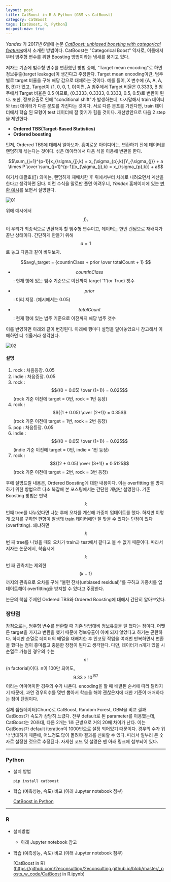```yaml
---
layout: post
title: CatBoost in R & Python (GBM vs CatBoost)
category: CatBoost 
tags: [CatBoost, R, Python]
no-post-nav: true
---
```


_Yandex_ 가 2017년 6월에 논문 [*CatBoost: unbiased boosting with categorical features*](https://arxiv.org/abs/1706.09516)에서 소개한 방법이다. CatBoost는 "Categorical Boost" 약자로, 이름에서부터 범주형 변수를 위한 Boosting 방법이라는 냄새를 풍기고 있다.


저자는 기존에 범주형 변수를 변환했던 방법 중에, "Target mean encoding"로 하면 정보유출(target leakage)이 생긴다고 주장한다. Target mean encoding이란, 범주별로 target 비율을 구해 해당 값으로 대체하는 것이다. 예를 들어, X 변수에 {A, A, A, B, B}가 있고, Target이 {1, 0, 0, 1, 0}이면, A 범주에서 Target 비율은 0.3333, B 범주에서 Target 비율은 0.5 이므로, {0.3333, 0.3333, 0.3333, 0.5, 0.5}로 변환이 된다. 또한, 정보유출로 인해 "conditional shift"가 발생하는데, 다시말해서 train 데이터와 test 데이터가 다른 분포를 가진다는 것이다. 서로 다른 분포를 가진다면, train 데이터에서 학습 된 모형이 test 데이터에 잘 맞기가 힘들 것이다. 개선방안으로 다음 2 step을 제안한다.

- __Ordered TBS(Target-Based Statistics)__
- __Ordered boosting__

먼저, Ordered TBS에 대해서 알아보자. 흥미로운 아이디어는, 변환하기 전에 데이터를 랜덤하게 섞는다는 것이다. 섞은 데이터에서 다음 식을 이용해 변환을 한다. 

$$\sum_{j=1}^{p-1}[x_{\sigma_{j},k} = x_{\sigma_{p},k}]Y_{\sigma_{j}} + a \times P \over \sum_{j=1}^{p-1}[x_{\sigma_{j},k} = x_{\sigma_{p},k}] + a$$


여기서 대괄호([]) 의미는, 랜덤하게 재배치한 후 위에서부터 차례로 내려오면서 계산을 한다고 생각하면 된다. 이런 수식을 말로만 풀면 어려우니, _Yandex_ 홈페이지에 있는 [변환 예시](https://tech.yandex.com/catboost/doc/dg/concepts/algorithm-main-stages_cat-to-numberic-docpage/#algorithm-main-stages_cat-to-numberic)를 보면서 설명한다.



![01](https://user-images.githubusercontent.com/40010529/41403048-e1992fa2-6ffe-11e8-8035-9d55eb44ff9d.png)

위에 예시에서 $$f_n $$이 우리가 최종적으로 변환해야 할 범주형 변수이고, 데이터는 한번 랜덤으로 재배치가 끝난 상태이다. 간단하게 만들기 위해 $$a = 1$$ 로 놓고 다음과 같이 바꿔보자.

$$avg\_target = {countInClass + prior \over totalCount + 1} $$

- $$countInClass​$$ : 현재 행에 있는 범주 기준으로 이전까지 target '1'(or True) 갯수

- $$prior$$ : 미리 지정. (예시에서는 0.05)

- $$totalCount$$ : 현재 행에 있는 범주 기준으로 이전까지 해당 범주 갯수

  

이를 반영하면 아래와 같이 변경된다. 아래에 행마다 설명을 달아놓았으니 참고해서 이해하면 더 쉬울거라 생각한다.

![02](https://user-images.githubusercontent.com/40010529/41403104-02e7850a-6fff-11e8-9996-e0c2f240b3fb.png)


#### 설명

1. rock : 처음등장. 0.05
2. indie : 처음증장. 0.05
3. rock : $${(0 + 0.05) \over (1+1)} = 0.025$$ (rock 기준 이전에 target = 0번, rock = 1번 등장)
4. rock  : $${(1 + 0.05) \over (2+1)} = 0.35$$ (rock 기준 이전에 target = 1번, rock = 2번 등장)
5. pop : 처음등장. 0.05
6. indie : $${(0 + 0.05) \over (1+1)} = 0.025$$ (indie 기준 이전에 target = 0번, indie = 1번 등장)
7. rock : $${(2 + 0.05) \over (3+1)} = 0.5125$$ (rock 기준 이전에 target = 2번, rock = 3번 등장)



후에 설명드릴 내용은, Ordered Boosting에 대한 내용이다. 이는 overfitting 을 방지하기 위한 방법으로 다소 복잡해 본 포스팅에서는 간단한 개념만 설명한다. 기존 Boosting 방법은 만약 $$k$$번째 tree를 나누었다면 나눈 후에 오차를 계산해 가중치 업데이트를 했다. 하지만 이렇게 오차를 구하면 편향이 발생돼 train 데이터에만 잘 맞을 수 있다는 단점이 있다(overfitting). 왜냐하면 $$k$$번 째 tree를 나눴을 때의 오차가 train과 test에서 같다고 볼 수 없기 때문이다. 따라서 저자는 논문에서, 학습시에 $$k$$번 째 관측치는 제외한 $$(k-1)$$까지의 관측으로 오차를 구해 "불편 잔차(unbiased residual)"를 구하고 가중치를 업데이트해야 overfitting을 방지할 수 있다고 주장한다.

논문의 핵심 주제인 Ordered TBS와 Ordered Boosting에 대해서 간단히 알아보았다.



### 장단점

장점으로는, 범주형 변수를 변환할 때 기존 방법대비 정보유출을 덜 했다는 점이다. 어쨋든 target을 가지고 변환을 했기 때문에 정보유출이 아예 되지 않았다고 하기는 곤란하다. 하지만 순열로 데이터의 배열을 재배치한 후 인코딩 작업을 여러번 반복하면서 변환을 했다는 점이 흥미롭고 충분한 장점이 된다고 생각한다. 다만, 데이터가 n개가 있을 시 순열로 가능한 경우의 수는 $$n!$$(n factorial)이다. n이 100만 되어도, $$ 9.33 \times 10^{157} $$ 이라는 어마어마한 경우의 수가 나온다. encoding을 할 때 배열된 순서에 따라 달라지기 때문에, 과연 경우의수를 몇번 뽑아서 학습을 해야 괜찮은지에 대한 기준이 애매하다는 점이 단점이다.

실제 샘플데이터(Churn)로 CatBoost, Random Forest, GBM을 비교 결과 CatBoost가 속도가 상당히 느렸다. 전부 default로 된 parameter를 이용했는데, CatBoost는 20초대, 다른 2개는 1초 근방으로 거의 20배 차이가 난다. 이는 CatBoost가 default iteration이 1000번으로 설정 되어있기 때문이다. 경우의 수가 워낙 방대하기 때문에, 어느정도 많이 돌려야 결과를 신뢰할 수 있다. 따라서 일부러 큰 숫자로 설정한 것으로 추정된다. 자세한 코드 및 설명은 맨 아래 링크에 첨부되어 있다.

----

### Python
* 설치 방법

  `pip install catboost`

* 학습 (예측성능, 속도) 비교 (아래 Jupyter notebook 첨부)

  [CatBoost in Python](https://github.com/2econsulting/2econsulting.github.io/blob/master/_posts_w_code/CatBoost.ipynb)

----

### R
* 설치방법
  * 아래 Jupyter notebook 참고
* 학습 (예측성능, 속도) 비교 (아래 Jupyter notebook 첨부)

  [CatBoost in R](https://github.com/2econsulting/2econsulting.github.io/blob/master/_posts_w_code/CatBoost in R.ipynb)



